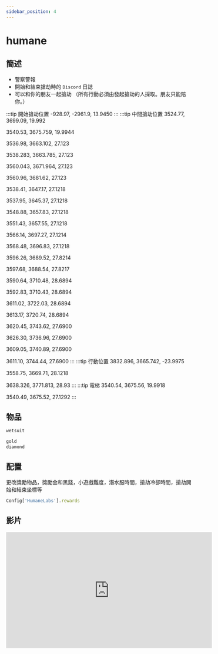 ```yaml
---
sidebar_position: 4
---
```


# humane

## 簡述

- 警察警報
- 開始和結束搶劫時的 ```Discord``` 日誌
- 可以和你的朋友一起搶劫 （所有行動必須由發起搶劫的人採取。朋友只能陪你。）

:::tip 開始搶劫位置
-928.97, -2961.9, 13.9450
:::
:::tip 中間搶劫位置
3524.77, 3699.09, 19.992

3540.53, 3675.759, 19.9944

3536.98, 3663.102, 27.123

3538.283, 3663.785, 27.123

3560.043, 3671.964, 27.123

3560.96, 3681.62, 27.123

3538.41, 3647.17, 27.1218

3537.95, 3645.37, 27.1218

3548.88, 3657.83, 27.1218

3551.43, 3657.55, 27.1218

3566.14, 3697.27, 27.1214

3568.48, 3696.83, 27.1218

3596.26, 3689.52, 27.8214

3597.68, 3688.54, 27.8217

3590.64, 3710.48, 28.6894

3592.83, 3710.43, 28.6894

3611.02, 3722.03, 28.6894

3613.17, 3720.74, 28.6894

3620.45, 3743.62, 27.6900

3626.30, 3736.96, 27.6900

3609.05, 3740.89, 27.6900

3611.10, 3744.44, 27.6900
:::
:::tip 行動位置
3832.896, 3665.742, -23.9975

3558.75, 3669.71, 28.1218

3638.326, 3771.813, 28.93
:::
:::tip 電梯
3540.54, 3675.56, 19.9918

3540.49, 3675.52, 27.1292
:::

## 物品

```jsx title="ox_inventory/data/items.lua"
wetsuit

gold
diamond
```

## 配置

更改獎勵物品，獎勵金和黑錢，小遊戲難度，潛水服時間，搶劫冷卻時間，搶劫開始和結束坐標等
```jsx title="config.lua"
Config['HumaneLabs'].rewards
```

## 影片

<iframe width="560" height="315" src="https://www.youtube.com/embed/zgZ5Zv-Q7jo" title="YouTube video player" frameborder="0" allow="accelerometer; autoplay; clipboard-write; encrypted-media; gyroscope; picture-in-picture" allowfullscreen></iframe>